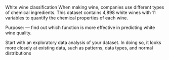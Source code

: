White wine classification
When making wine, companies use different types of chemical ingredients. This dataset contains 4,898 white wines with 11 variables to quantify the chemical properties of each wine.

Purpose:
— find out which function is more effective in predicting white wine quality.

Start with an exploratory data analysis of your dataset. In doing so, it looks more closely at existing data, such as patterns, data types, and normal distributions
